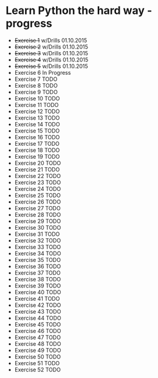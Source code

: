# Learn Python the hard way - progress

* ~~Exercise 1~~ w/Drills
    01.10.2015
* ~~Exercise 2~~ w/Drills
    01.10.2015
* ~~Exercise 3~~ w/Drills
    01.10.2015
* ~~Exercise 4~~ w/Drills
    01.10.2015
* ~~Exercise 5~~ w/Drills
    01.10.2015
* Exercise 6 In Progress
* Exercise 7 TODO
* Exercise 8 TODO
* Exercise 9 TODO
* Exercise 10 TODO
* Exercise 11 TODO
* Exercise 12 TODO
* Exercise 13 TODO
* Exercise 14 TODO
* Exercise 15 TODO
* Exercise 16 TODO
* Exercise 17 TODO
* Exercise 18 TODO
* Exercise 19 TODO
* Exercise 20 TODO
* Exercise 21 TODO
* Exercise 22 TODO
* Exercise 23 TODO
* Exercise 24 TODO
* Exercise 25 TODO
* Exercise 26 TODO
* Exercise 27 TODO
* Exercise 28 TODO
* Exercise 29 TODO
* Exercise 30 TODO
* Exercise 31 TODO
* Exercise 32 TODO
* Exercise 33 TODO
* Exercise 34 TODO
* Exercise 35 TODO
* Exercise 36 TODO
* Exercise 37 TODO
* Exercise 38 TODO
* Exercise 39 TODO
* Exercise 40 TODO
* Exercise 41 TODO
* Exercise 42 TODO
* Exercise 43 TODO
* Exercise 44 TODO
* Exercise 45 TODO
* Exercise 46 TODO
* Exercise 47 TODO
* Exercise 48 TODO
* Exercise 49 TODO
* Exercise 50 TODO
* Exercise 51 TODO
* Exercise 52 TODO
